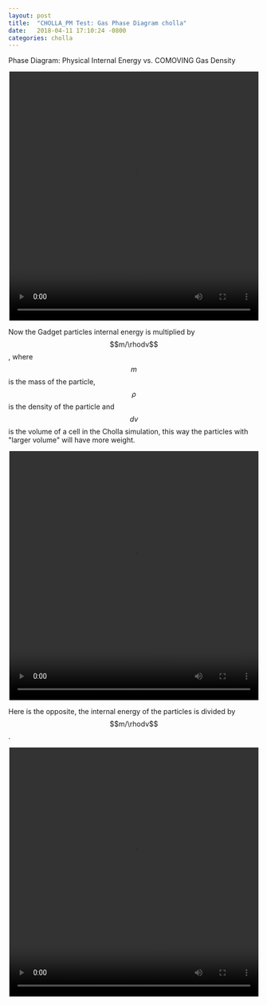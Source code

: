 ```yaml
---
layout: post
title:  "CHOLLA_PM Test: Gas Phase Diagram cholla"
date:   2018-04-11 17:10:24 -0800
categories: cholla
---
```



Phase Diagram: Physical Internal Energy vs. COMOVING Gas Density


<div style="text-align: center">
<video src="{{ site.url }}assets/videos/phase_diagram_ch.mp4" width="500" height="500" controls preload> </video>
</div>


Now the Gadget particles internal energy is multiplied by $$m/\rhodv$$, where $$m$$ is the mass of the particle, $$\rho$$ is the density of the particle and $$dv$$ is the volume of a cell in the Cholla simulation, this way the particles with "larger volume" will have more weight.

<div style="text-align: center">
<video src="{{ site.url }}assets/videos/phase_diagram_ch_densInv.mp4" width="500" height="500" controls preload> </video>
</div>

Here is the opposite, the internal energy of the particles is divided by $$m/\rhodv$$.

<div style="text-align: center">
<video src="{{ site.url }}assets/videos/phase_diagram_ch_dens.mp4" width="500" height="500" controls preload> </video>
</div>
